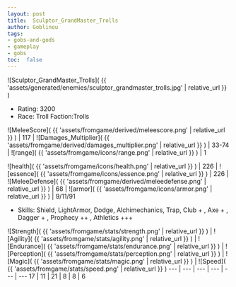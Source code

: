```yaml
---
layout: post
title:  Sculptor_GrandMaster_Trolls
author: Goblinou
tags:
- gobs-and-gods
- gameplay
- gobs
toc:  false
---
```


![Sculptor_GrandMaster_Trolls]( {{ 'assets/generated/enemies/sculptor_grandmaster_trolls.jpg' | relative_url }} )
- Rating: 3200
- Race: Troll  Faction:Trolls

![MeleeScore]( {{ 'assets/fromgame/derived/meleescore.png' | relative_url }} ) | 117 | ![Damages_Multiplier]( {{ 'assets/fromgame/derived/damages_multiplier.png' | relative_url }} ) | 33-74 | ![range]( {{ 'assets/fromgame/icons/range.png' | relative_url }} ) | 1


![health]( {{ 'assets/fromgame/icons/health.png' | relative_url }} ) | 226 | ![essence]( {{ 'assets/fromgame/icons/essence.png' | relative_url }} ) | 226 | ![MeleeDefense]( {{ 'assets/fromgame/derived/meleedefense.png' | relative_url }} ) | 68 | ![armor]( {{ 'assets/fromgame/icons/armor.png' | relative_url }} ) | 9/11/91

* Skills: Shield, LightArmor, Dodge, Alchimechanics, Trap, Club + , Axe + , Dagger + , Prophecy ++ , Athletics +++ 

![Strength]( {{ 'assets/fromgame/stats/strength.png' | relative_url }} ) | ![Agility]( {{ 'assets/fromgame/stats/agility.png' | relative_url }} ) | ![Endurance]( {{ 'assets/fromgame/stats/endurance.png' | relative_url }} ) | ![Perception]( {{ 'assets/fromgame/stats/perception.png' | relative_url }} ) | ![Magic]( {{ 'assets/fromgame/stats/magic.png' | relative_url }} ) | ![Speed]( {{ 'assets/fromgame/stats/speed.png' | relative_url }} )
--- | --- | --- | --- | --- | ---
17 | 11 | 21 | 8 | 8 | 6

